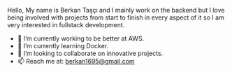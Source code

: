 Hello,
My name is Berkan Taşçı and I mainly work on the backend but I love being involved with projects from start to finish in every aspect of it so I am very interested in fullstack development.

- 🔭 I’m currently working to be better at AWS.
- 🌱 I’m currently learning Docker.
- 👯 I’m looking to collaborate on innovative projects.
- 📫 Reach me at: berkan1695@gmail.com
